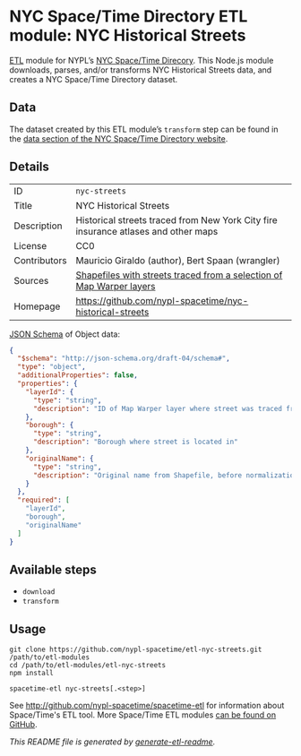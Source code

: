 # NYC Space/Time Directory ETL module: NYC Historical Streets

[ETL](https://en.wikipedia.org/wiki/Extract,_transform,_load) module for NYPL’s [NYC Space/Time Direcory](http://spacetime.nypl.org/). This Node.js module downloads, parses, and/or transforms NYC Historical Streets data, and creates a NYC Space/Time Directory dataset.


## Data

The dataset created by this ETL module’s `transform` step can be found in the [data section of the NYC Space/Time Directory website](http://spacetime.nypl.org/#data-nyc-streets).

## Details

<table>
<tbody>

<tr>
<td>ID</td>
<td><code>nyc-streets</code></td>
</tr>

<tr>
<td>Title</td>
<td>NYC Historical Streets</td>
</tr>

<tr>
<td>Description</td>
<td>Historical streets traced from New York City fire insurance atlases and other maps</td>
</tr>

<tr>
<td>License</td>
<td>CC0</td>
</tr>

<tr>
<td>Contributors</td>
<td>Mauricio Giraldo (author), Bert Spaan (wrangler)</td>
</tr>

<tr>
<td>Sources</td>
<td><a href="https://github.com/nypl-spacetime/nyc-historical-streets">Shapefiles with streets traced from a selection of Map Warper layers</a></td>
</tr>

<tr>
<td>Homepage</td>
<td><a href="https://github.com/nypl-spacetime/nyc-historical-streets">https://github.com/nypl-spacetime/nyc-historical-streets</a></td>
</tr>
</tbody>
</table>

[JSON Schema](http://json-schema.org/) of Object data:

```json
{
  "$schema": "http://json-schema.org/draft-04/schema#",
  "type": "object",
  "additionalProperties": false,
  "properties": {
    "layerId": {
      "type": "string",
      "description": "ID of Map Warper layer where street was traced from"
    },
    "borough": {
      "type": "string",
      "description": "Borough where street is located in"
    },
    "originalName": {
      "type": "string",
      "description": "Original name from Shapefile, before normalization"
    }
  },
  "required": [
    "layerId",
    "borough",
    "originalName"
  ]
}
```

## Available steps

  - `download`
  - `transform`

## Usage

```
git clone https://github.com/nypl-spacetime/etl-nyc-streets.git /path/to/etl-modules
cd /path/to/etl-modules/etl-nyc-streets
npm install

spacetime-etl nyc-streets[.<step>]
```

See http://github.com/nypl-spacetime/spacetime-etl for information about Space/Time's ETL tool. More Space/Time ETL modules [can be found on GitHub](https://github.com/search?utf8=%E2%9C%93&q=org%3Anypl-spacetime+etl-&type=Repositories&ref=advsearch&l=&l=).

_This README file is generated by [generate-etl-readme](https://github.com/nypl-spacetime/generate-etl-readme)._
